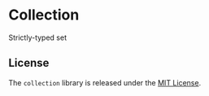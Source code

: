 # Collection

Strictly-typed set

## License

The `collection` library is released under the [MIT License](https://github.com/eventide-project/collection/blob/master/MIT-License.txt).
